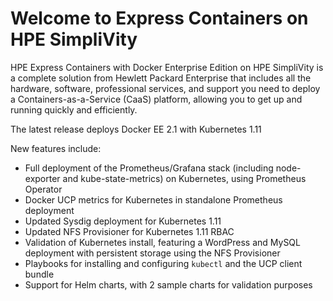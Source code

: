 # Welcome to Express Containers on HPE SimpliVity

HPE Express Containers with Docker Enterprise Edition on HPE SimpliVity is a complete solution from Hewlett Packard Enterprise that includes all the hardware, software, professional services, and support you need to deploy a Containers-as-a-Service \(CaaS\) platform, allowing you to get up and running quickly and efficiently.

The latest release deploys Docker EE 2.1 with Kubernetes 1.11

New features include:

- Full deployment of the Prometheus/Grafana stack (including node-exporter and kube-state-metrics) on Kubernetes, using Prometheus Operator
- Docker UCP metrics for Kubernetes in standalone Prometheus deployment
- Updated Sysdig deployment for Kubernetes 1.11
- Updated NFS Provisioner for Kubernetes 1.11 RBAC
- Validation of Kubernetes install, featuring a WordPress and MySQL deployment with persistent storage using the NFS Provisioner
- Playbooks for installing and configuring `kubectl` and the UCP client bundle
- Support for Helm charts, with 2 sample charts for validation purposes
